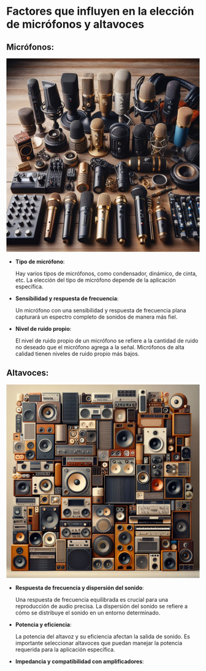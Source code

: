 # Factores que influyen en la elección de micrófonos y altavoces

## Micrófonos:

![micro](img/microfonos.jpg)

  - **Tipo de micrófono**:

    Hay varios tipos de micrófonos, como condensador, dinámico, de cinta, etc. La elección del tipo de micrófono depende de la aplicación específica. 

  - **Sensibilidad y respuesta de frecuencia**:

    Un micrófono con una sensibilidad y respuesta de frecuencia plana capturará un espectro completo de sonidos de manera más fiel.

  - **Nivel de ruido propio**:

    El nivel de ruido propio de un micrófono se refiere a la cantidad de ruido no deseado que el micrófono agrega a la señal. Micrófonos de alta calidad tienen niveles de ruido propio más bajos.

## Altavoces:

![altavoz](img/altavoces.jpg)

  - **Respuesta de frecuencia y dispersión del sonido**:

    Una respuesta de frecuencia equilibrada es crucial para una reproducción de audio precisa. La dispersión del sonido se refiere a cómo se distribuye el sonido en un entorno           determinado.

  - **Potencia y eficiencia**:

    La potencia del altavoz y su eficiencia afectan la salida de sonido. Es importante seleccionar altavoces que puedan manejar la potencia requerida para la aplicación                 específica.

  - **Impedancia y compatibilidad con amplificadores**:
